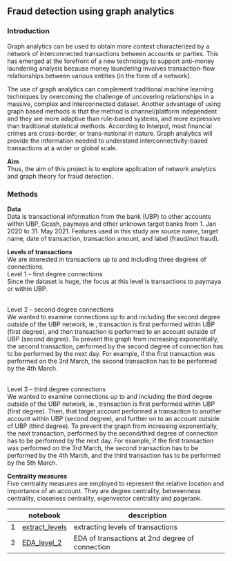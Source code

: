 ## Fraud detection using graph analytics

### Introduction
Graph analytics can be used to obtain more context characterized by a network of interconnected transactions between accounts or parties. This has emerged at the forefront of a new technology to support anti-money laundering analysis because money laundering involves transaction-flow relationships between various entities (in the form of a network).

The use of graph analytics can complement traditional machine learning techniques by overcoming the challenge of uncovering relationships in a massive, complex and interconnected dataset. Another advantage of using graph based methods is that the method is channel/platform independent and they are more adaptive than rule-based systems, and more expressive than traditional statistical methods. According to Interpol, most financial crimes are cross-border, or trans-national in nature. Graph analytics will provide the information needed to understand interconnectivity-based transactions at a wider or global scale. 

**Aim**
<br> Thus, the aim of this project is to explore application of network analytics and graph theory for fraud detection. 

### Methods
**Data**
<br> Data is transactional information from the bank (UBP) to other accounts within UBP, Gcash, paymaya and other unknown target banks from 1. Jan 2020 to 31. May 2021. Features used in this study are source name, target name, date of transaction, transaction amount, and label (fraud/not fraud).  

**Levels of transactions**
<br> We are interested in transactions up to and including three degrees of connections.
<br> Level 1 – first degree connections
<br> Since the dataset is huge, the focus at this level is transactions to paymaya or within UBP. 

<br> Level 2 – second degree connections
<br> We wanted to examine connections up to and including the second degree outside of the UBP network, ie., transaction is first performed within UBP (first degree), and then transaction is performed to an account outside of UBP (second degree). To prevent the graph from increasing exponentially, the second transaction, performed by the second degree of connection has to be performed by the next day. For example, if the first transaction was performed on the 3rd March, the second transaction has to be performed by the 4th March.

<br> Level 3 – third degree connections
<br> We wanted to examine connections up to and including the third degree outside of the UBP network, ie., transaction is first performed within UBP (first degree). Then, that target account performed a transaction to another account within UBP (second degree), and further on to an account outside of UBP (third degree). To prevent the graph from increasing exponentially, the next transaction, performed by the second/third degree of connection has to be performed by the next day. For example, if the first transaction was performed on the 3rd March, the second transaction has to be performed by the 4th March, and the third transaction has to be performed by the 5th March. 

**Centrality measures** 
<br> Five centrality measures are employed to represent the relative location and importance of an account. They are degree centrality, betweenness centrality, closeness centrality, eigenvector centrality and pagerank.



|   | notebook                      | description                    |
|---|-------------------------------|--------------------------------|
| 1 | [extract_levels](https://github.com/doscsy12/ADI_projects/blob/main/AML/extract_levels.ipynb) | extracting levels of transactions |
| 2 | [EDA_level_2](https://github.com/doscsy12/ADI_projects/blob/main/AML/EDA_level_2.ipynb)| EDA of transactions at 2nd degree of connection |
